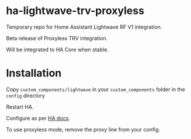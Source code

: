 # ha-lightwave-trv-proxyless
Temporary repo for Home Assistant Lightwave RF V1 integration.

Beta release of Proxyless TRV integration.

Will be integrated to HA Core when stable.

# Installation

Copy `custom_components/lightwave` in your `custom_components` folder in the `config` directory

Restart HA.

Configure as per [HA docs](https://www.home-assistant.io/integrations/lightwave/).

To use proxyless mode, remove the proxy line from your config.


